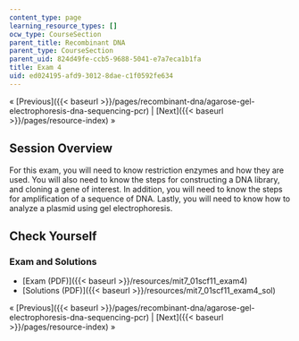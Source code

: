 ```yaml
---
content_type: page
learning_resource_types: []
ocw_type: CourseSection
parent_title: Recombinant DNA
parent_type: CourseSection
parent_uid: 824d49fe-ccb5-9688-5041-e7a7eca1b1fa
title: Exam 4
uid: ed024195-afd9-3012-8dae-c1f0592fe634
---
```


« [Previous]({{< baseurl >}}/pages/recombinant-dna/agarose-gel-electrophoresis-dna-sequencing-pcr) | [Next]({{< baseurl >}}/pages/resource-index) »

Session Overview
----------------

For this exam, you will need to know restriction enzymes and how they are used. You will also need to know the steps for constructing a DNA library, and cloning a gene of interest. In addition, you will need to know the steps for amplification of a sequence of DNA. Lastly, you will need to know how to analyze a plasmid using gel electrophoresis.

Check Yourself
--------------

### Exam and Solutions

*   [Exam (PDF)]({{< baseurl >}}/resources/mit7_01scf11_exam4)
*   [Solutions (PDF)]({{< baseurl >}}/resources/mit7_01scf11_exam4_sol)

« [Previous]({{< baseurl >}}/pages/recombinant-dna/agarose-gel-electrophoresis-dna-sequencing-pcr) | [Next]({{< baseurl >}}/pages/resource-index) »